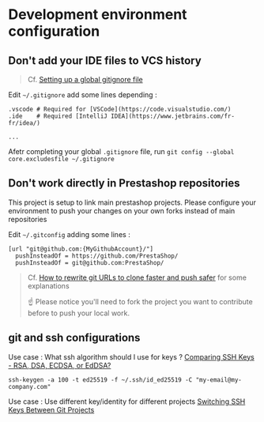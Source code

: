 # Development environment configuration


## Don't add your IDE files to VCS history

> Cf. [Setting up a global gitignore file](https://sebastiandedeyne.com/setting-up-a-global-gitignore-file/)

Edit `~/.gitignore` add some lines depending  :
```
.vscode # Required for [VSCode](https://code.visualstudio.com/)
.ide    # Required [IntelliJ IDEA](https://www.jetbrains.com/fr-fr/idea/)

...
```

Afetr completing your global `.gitignore` file, run `git config --global core.excludesfile ~/.gitignore`


## Don't work directly in Prestashop repositories

This project is setup to link main prestashop projects.
Please configure your environment to push your changes on your own forks instead of main repositories

Edit `~/.gitconfig` adding some lines :
```
[url "git@github.com:{MyGithubAccount}/"]
  pushInsteadOf = https://github.com/PrestaShop/
  pushInsteadOf = git@github.com:PrestaShop/
```

> Cf. [How to rewrite git URLs to clone faster and push safer](https://jonhnnyweslley.net/blog/how-to-rewrite-git-urls-to-clone-faster-and-push-safer/) for some explanations
> 
> :point_up: Please notice you'll need to fork the project you want to contribute before to push your local work.


## git and ssh configurations 

Use case : What ssh algorithm should I use for keys ?
[Comparing SSH Keys - RSA, DSA, ECDSA, or EdDSA?](https://goteleport.com/blog/comparing-ssh-keys/)

```
ssh-keygen -a 100 -t ed25519 -f ~/.ssh/id_ed25519 -C "my-email@my-company.com"
```

Use case : Use different key/identity for different projects 
[Switching SSH Keys Between Git Projects](https://www.codeconcisely.com/posts/switching-ssh-keys-between-git-projects/)


